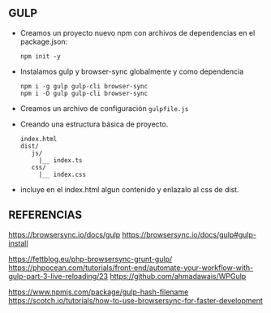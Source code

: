 
## GULP

- Creamos un proyecto nuevo npm con archivos de dependencias en el package.json:
    ```
    npm init -y
    ```
- Instalamos gulp y browser-sync globalmente y como dependencia
    ```
    npm i -g gulp gulp-cli browser-sync
    npm i -D gulp gulp-cli browser-sync
    ```
- Creamos un archivo de configuración `gulpfile.js`

- Creando una estructura básica de proyecto.
    ```
    index.html
    dist/
       js/
         |__ index.ts
       css/
         |__ index.css
  ```
- incluye en el index.html algun contenido y enlazalo al css de dist.

## REFERENCIAS

https://browsersync.io/docs/gulp
https://browsersync.io/docs/gulp#gulp-install

https://fettblog.eu/php-browsersync-grunt-gulp/
https://phpocean.com/tutorials/front-end/automate-your-workflow-with-gulp-part-3-live-reloading/23
https://github.com/ahmadawais/WPGulp

https://www.npmjs.com/package/gulp-hash-filename
 https://scotch.io/tutorials/how-to-use-browsersync-for-faster-development   